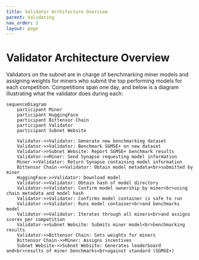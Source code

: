 ```yaml
---
title: Validator Architecture Overview
parent: Validating
nav_order: 2
layout: page
---
```

# Validator Architecture Overview

Validators on the subnet are in charge of benchmarking miner models and assigning weights for miners who submit the top performing models for each competition. Competitions span one day, and below is a diagram illustrating what the validator does during each:

```mermaid
sequenceDiagram
    participant Miner
    participant HuggingFace
    participant Bittensor Chain
    participant Validator
    participant Subnet Website

    Validator->>Validator: Generate new benchmarking dataset
    Validator->>Validator: Benchmark SGMSE+ on new dataset
    Validator->>Subnet Website: Report SGMSE+ benchmark results
    Validator->>Miner: Send Synapse requesting model information
    Miner->>Validator: Return Synapse containing model information
    Bittensor Chain->>Validator: Obtain model metadata<br>submitted by miner
    HuggingFace->>Validator: Download model
    Validator->>Validator: Obtain hash of model directory
    Validator->>Validator: Confirm model ownership by miner<br>using chain metadata and model hash
    Validator->>Validator: Confirms model container is safe to run
    Validator->>Validator: Runs model container<br>and benchmarks model
    Validator->>Validator: Iterates through all miners<br>and assigns scores per competition
    Validator->>Subnet Website: Submits miner model<br>benchmarking results
    Validator->>Bittensor Chain: Sets weights for miners
    Bittensor Chain->>Miner: Assigns incentives 
    Subnet Website->>Subnet Website: Generates leaderboard and<br>results of miner benchmarks<br>against standard (SGMSE+)
```